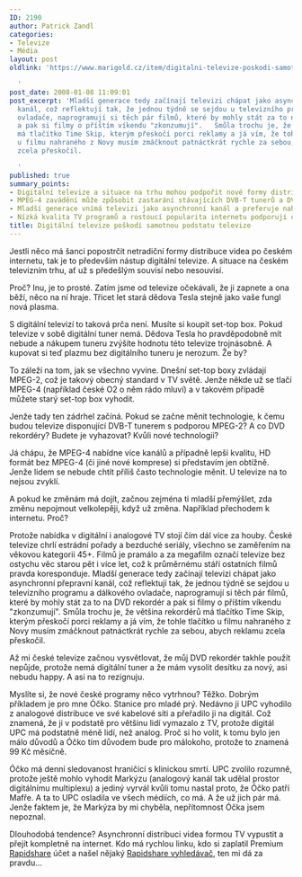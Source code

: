 ```yaml
---
ID: 2190
author: Patrick Zandl
categories:
- Televize
- Média
layout: post
oldlink: 'https://www.marigold.cz/item/digitalni-televize-poskodi-samotnou-podstatu-televize

  '
post_date: 2008-01-08 11:09:01
post_excerpt: 'Mladší generace tedy začínají televizi chápat jako asynchronní přepravní
  kanál, což reflektují tak, že jednou týdně se sejdou u televizního programu a dálkového
  ovladače, naprogramují si těch pár filmů, které by mohly stát za to na DVD rekordér
  a pak si filmy o příštím víkendu "zkonzumují".   Smůla trochu je, že většina rekordérů
  má tlačítko Time Skip, kterým přeskočí porci reklamy a já vím, že tohle tlačítko
  u filmu nahraného z Novy musím zmáčknout patnáctkrát rychle za sebou, abych reklamu
  zcela přeskočil.

  '
published: true
summary_points:
- Digitální televize a situace na trhu mohou podpořit nové formy distribuce videa.
- MPEG-4 zavádění může způsobit zastarání stávajících DVB-T tunerů a DVD rekordérů.
- Mladší generace vnímá televizi jako asynchronní kanál a preferuje nahrávání pořadů.
- Nízká kvalita TV programů a rostoucí popularita internetu podporují online video.
title: Digitální televize poškodí samotnou podstatu televize
---
```


<p>Jestli něco má šanci popostrčit netradiční formy distribuce videa po českém internetu, tak je to především nástup digitální televize. A situace na českém televizním trhu, ať už s předešlým souvisí nebo nesouvisí.</p>


<p>Proč? Inu, je to prosté. Zatím jsme od televize očekávali, že ji zapnete a ona běží, něco na ní hraje. Třicet let stará dědova Tesla stejně jako vaše fungl nová plasma.</p>

<p>S digitální televizí to taková prča není. Musíte si koupit set-top box. Pokud televize v sobě digitální tuner nemá. Dědova Tesla ho pravděpodobně mít nebude a nákupem tuneru zvýšíte hodnotu této televize trojnásobně. A kupovat si teď plazmu bez digitálního tuneru je nerozum. Že by?</p>

<!--more-->
<p>To záleží na tom, jak se všechno vyvine. Dnešní set-top boxy zvládají MPEG-2, což je takový obecný standard v TV světě. Jenže někde už se tlačí MPEG-4 (například české O2 o něm rádo mluví) a v takovém případě můžete starý set-top box vyhodit.</p>

<p>Jenže tady ten zádrhel začíná. Pokud se začne měnit technologie, k čemu budou televize disponující DVB-T tunerem s podporou MPEG-2? A co DVD rekordéry? Budete je vyhazovat? Kvůli nové technologii?</p>

<p>Já chápu, že MPEG-4 nabídne více kanálů a případně lepší kvalitu, HD formát bez MPEG-4 (či jiné nové komprese) si představím jen obtížně. Jenže lidem se nebude chtít příliš často technologie měnit. U televize na to nejsou zvyklí.</p>

<p>A pokud ke změnám má dojít, začnou zejména ti mladší přemýšlet, zda změnu nepojmout velkolepěji, když už změna. Například přechodem k internetu. Proč?</p>

<p>Protože nabídka v digitální i analogové TV stojí čím dál více za houby. České televize chrlí estrádní pořady a bezduché seriály, všechno se zaměřením na věkovou kategorii 45+. Filmů je pramálo a za megafilm označí televize bez ostychu věc starou pět i více let, což k průměrnému stáří ostatních filmů pravda koresponduje. Mladší generace tedy začínají televizi chápat jako asynchronní přepravní kanál, což reflektují tak, že jednou týdně se sejdou u televizního programu a dálkového ovladače, naprogramují si těch pár filmů, které by mohly stát za to na DVD rekordér a pak si filmy o příštím víkendu "zkonzumují". Smůla trochu je, že většina rekordérů má tlačítko Time Skip, kterým přeskočí porci reklamy a já vím, že tohle tlačítko u filmu nahraného z Novy musím zmáčknout patnáctkrát rychle za sebou, abych reklamu zcela přeskočil.</p>

<p>Až mi české televize začnou vysvětlovat, že můj DVD rekordér takhle použít nepůjde, protože nemá digitální tuner a že mám vysolit desítku za nový, asi nebudu happy. A asi na to rezignuju.</p>

<p>Myslíte si, že nové české programy něco vytrhnou? Těžko. Dobrým příkladem je pro mne Óčko. Stanice pro mladé prý. Nedávno ji UPC vyhodilo z analogové distribuce ve své kabelové síti a přeřadilo ji na digitál. Což znamená, že ji v podstatě pro většinu lidí vymazalo z TV, protože digitál UPC má podstatně méně lidí, než analog. Proč si ho volit, k tomu bylo jen málo důvodů a Óčko tím důvodem bude pro málokoho, protože to znamená 99 Kč měsíčně.</p>

<p>Óčko má denní sledovanost hraničící s klinickou smrtí. UPC zvolilo rozumně, protože ještě mohlo vyhodit Markýzu (analogový kanál tak udělal prostor digitálnímu multiplexu) a jediný vyrvál kvůli tomu nastal proto, že Óčko patří Mafře. A ta to UPC osladila ve všech médiích, co má. A že už jich pár má. Jenže faktem je, že Markýza by mi chyběla, nepřítomnost Óčka jsem nepoznal.</p>

<p>Dlouhodobá tendence? Asynchronní distribuci videa formou TV vypustit a přejít kompletně na internet. Kdo má rychlou linku, kdo si zaplatil Premium <a href="http://www.rapidshare.com">Rapidshare</a> účet a našel nějaký <a href="http://www.rapidshare-search-engine.com">Rapidshare vyhledávač</a>, ten mi dá za pravdu...</p>